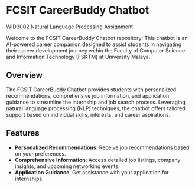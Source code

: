 # FCSIT CareerBuddy Chatbot
WID3002 Natural Language Processing Assignment

Welcome to the FCSIT CareerBuddy Chatbot repository! This chatbot is an AI-powered career companion designed to assist students in navigating their career development journey within the Faculty of Computer Science and Information Technology (FSKTM) at University Malaya.

## Overview

The FCSIT CareerBuddy Chatbot provides students with personalized recommendations, comprehensive job information, and application guidance to streamline the internship and job search process. Leveraging natural language processing (NLP) techniques, the chatbot offers tailored support based on individual skills, interests, and career aspirations.

## Features

- **Personalized Recommendations**: Receive  job recommendations based on your preferences.
- **Comprehensive Information**: Access detailed job listings, company insights, and upcoming networking events.
- **Application Guidance**: Get assistance with your application for internships.
